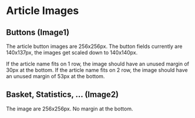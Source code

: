 # Article Images
## Buttons (Image1)
The article button images are 256x256px.
The button fields currently are 140x137px, the images get scaled down to 140x140px.

If the article name fits on 1 row, the image should have an unused margin of 30px at the bottom.
If the article name fits on 2 row, the image should have an unused margin of 53px at the bottom.

## Basket, Statistics, ... (Image2)
The image are 256x256px.
No margin at the bottom.
